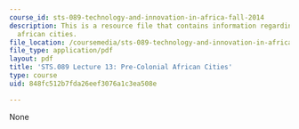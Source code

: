 ```yaml
---
course_id: sts-089-technology-and-innovation-in-africa-fall-2014
description: This is a resource file that contains information regarding lecture 13pre-colonial
  african cities.
file_location: /coursemedia/sts-089-technology-and-innovation-in-africa-fall-2014/848fc512b7fda26eef3076a1c3ea508e_MITSTS_089F14_Lecture13.pdf
file_type: application/pdf
layout: pdf
title: 'STS.089 Lecture 13: Pre-Colonial African Cities'
type: course
uid: 848fc512b7fda26eef3076a1c3ea508e

---
```

None
